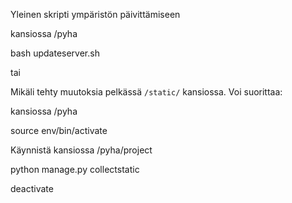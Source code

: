 ﻿Yleinen skripti ympäristön päivittämiseen

kansiossa /pyha

bash updateserver.sh

tai

Mikäli tehty muutoksia pelkässä `/static/` kansiossa. Voi suorittaa:

kansiossa /pyha

source env/bin/activate

Käynnistä kansiossa /pyha/project

python manage.py collectstatic

deactivate